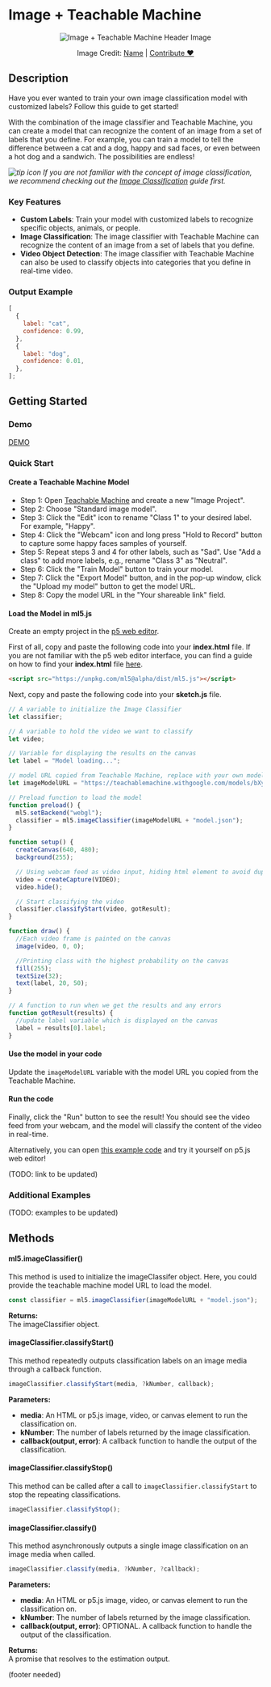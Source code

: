 # Image + Teachable Machine

<center>
  <img class="header-img" src="assets/header-image-tm.png" alt="Image + Teachable Machine Header Image" >
  <p class="img-credit"> Image Credit: <a href="">Name</a> | <a href="">Contribute ♥️</a> </p>
</center>

## Description

Have you ever wanted to train your own image classification model with customized labels? Follow this guide to get started!

With the combination of the image classifier and Teachable Machine, you can create a model that can recognize the content of an image from a set of labels that you define. For example, you can train a model to tell the difference between a cat and a dog, happy and sad faces, or even between a hot dog and a sandwich. The possibilities are endless!

_<img class="inline-img" src="assets/gettingstarted-bulb.png" alt="tip icon" aria-hidden="true"> If you are not familiar with the concept of image classification, we recommend checking out the [Image Classification](/reference/image-classifier) guide first._

### Key Features

- **Custom Labels**: Train your model with customized labels to recognize specific objects, animals, or people.
- **Image Classification**: The image classifier with Teachable Machine can recognize the content of an image from a set of labels that you define.
- **Video Object Detection**: The image classifier with Teachable Machine can also be used to classify objects into categories that you define in real-time video.

### Output Example

```javascript
[
  {
    label: "cat",
    confidence: 0.99,
  },
  {
    label: "dog",
    confidence: 0.01,
  },
];
```

## Getting Started

### Demo

[DEMO](iframes/image-teachable-machine ":include :type=iframe width=100% height=550px")

### Quick Start

#### Create a Teachable Machine Model

- Step 1: Open [Teachable Machine](https://teachablemachine.withgoogle.com/train) and create a new "Image Project".
- Step 2: Choose "Standard image model".
- Step 3: Click the "Edit" icon to rename "Class 1" to your desired label. For example, "Happy".
- Step 4: Click the "Webcam" icon and long press "Hold to Record" button to capture some happy faces samples of yourself.
- Step 5: Repeat steps 3 and 4 for other labels, such as "Sad". Use "Add a class" to add more labels, e.g., rename "Class 3" as "Neutral".
- Step 6: Click the "Train Model" button to train your model.
- Step 7: Click the "Export Model" button, and in the pop-up window, click the "Upload my model" button to get the model URL.
- Step 8: Copy the model URL in the "Your shareable link" field.

#### Load the Model in ml5.js

Create an empty project in the [p5 web editor](https://editor.p5js.org/).

First of all, copy and paste the following code into your **index.html** file. If you are not familiar with the p5 web editor interface, you can find a guide on how to find your **index.html** file [here](/?id=try-ml5js-online-1).

```html
<script src="https://unpkg.com/ml5@alpha/dist/ml5.js"></script>
```

Next, copy and paste the following code into your **sketch.js** file.

```javascript
// A variable to initialize the Image Classifier
let classifier;

// A variable to hold the video we want to classify
let video;

// Variable for displaying the results on the canvas
let label = "Model loading...";

// model URL copied from Teachable Machine, replace with your own model URL
let imageModelURL = "https://teachablemachine.withgoogle.com/models/bXy2kDNi/";

// Preload function to load the model
function preload() {
  ml5.setBackend("webgl");
  classifier = ml5.imageClassifier(imageModelURL + "model.json");
}

function setup() {
  createCanvas(640, 480);
  background(255);

  // Using webcam feed as video input, hiding html element to avoid duplicate with canvas
  video = createCapture(VIDEO);
  video.hide();

  // Start classifying the video
  classifier.classifyStart(video, gotResult);
}

function draw() {
  //Each video frame is painted on the canvas
  image(video, 0, 0);

  //Printing class with the highest probability on the canvas
  fill(255);
  textSize(32);
  text(label, 20, 50);
}

// A function to run when we get the results and any errors
function gotResult(results) {
  //update label variable which is displayed on the canvas
  label = results[0].label;
}
```

#### Use the model in your code

Update the `imageModelURL` variable with the model URL you copied from the Teachable Machine.

#### Run the code

Finally, click the "Run" button to see the result! You should see the video feed from your webcam, and the model will classify the content of the video in real-time.

Alternatively, you can open [this example code](https://editor.p5js.org/ml5/sketches/ImageModel_TM) and try it yourself on p5.js web editor!

(TODO: link to be updated)

### Additional Examples

(TODO: examples to be updated)

## Methods

#### ml5.imageClassifier()

This method is used to initialize the imageClassifer object. Here, you could provide the teachable machine model URL to load the model.

```javascript
const classifier = ml5.imageClassifier(imageModelURL + "model.json");
```

**Returns:**  
The imageClassifier object.

#### imageClassifier.classifyStart()

This method repeatedly outputs classification labels on an image media through a callback function.

```javascript
imageClassifier.classifyStart(media, ?kNumber, callback);
```

**Parameters:**

- **media**: An HTML or p5.js image, video, or canvas element to run the classification on.
- **kNumber**: The number of labels returned by the image classification.
- **callback(output, error)**: A callback function to handle the output of the classification.

#### imageClassifier.classifyStop()

This method can be called after a call to `imageClassifier.classifyStart` to stop the repeating classifications.

```javascript
imageClassifier.classifyStop();
```

#### imageClassifier.classify()

This method asynchronously outputs a single image classification on an image media when called.

```javascript
imageClassifier.classify(media, ?kNumber, ?callback);
```

**Parameters:**

- **media**: An HTML or p5.js image, video, or canvas element to run the classification on.
- **kNumber**: The number of labels returned by the image classification.
- **callback(output, error)**: OPTIONAL. A callback function to handle the output of the classification.

**Returns:**  
A promise that resolves to the estimation output.

(footer needed)
